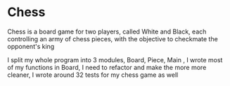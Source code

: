 # Chess
Chess is a board game for two players, called White and Black, each controlling an army of chess pieces, with the objective to checkmate the opponent's king

I split my whole program into 3 modules,  Board, Piece, Main ,  I wrote most of my functions in Board, I need to refactor and make the more more cleaner, I wrote around 32 tests for my chess game as well 

